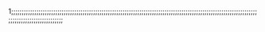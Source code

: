 1;;;;;;;;;;;;;;;;;;;;;;;;;;;;;;;;;;;;;;;;;;;;;;;;;;;;;;;;;;;;;;;;;;;;;;;;;;;;;;;;;;;;;;;;;;;;;;;;;;;;;;;;;;;;;;;;;;;;;;;;;;;;;;;;;;;;;;;;;;;;;;;
